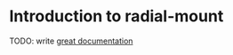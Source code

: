 # Introduction to radial-mount

TODO: write [great documentation](http://jacobian.org/writing/what-to-write/)
